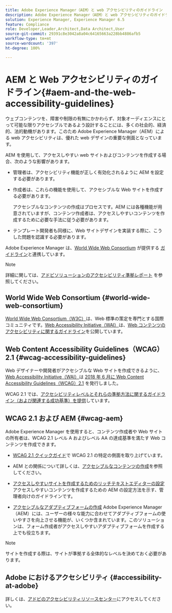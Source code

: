 ```yaml
---
title: Adobe Experience Manager（AEM）と web アクセシビリティのガイドライン
description: Adobe Experience Manager（AEM）と web アクセシビリティのガイドラインの概要
solution: Experience Manager, Experience Manager 6.5
feature: Compliance
role: Developer,Leader,Architect,Data Architect,User
source-git-commit: 29391c8e3042a8a04c64165663a228bb4886afb5
workflow-type: tm+mt
source-wordcount: '397'
ht-degree: 100%

---
```


# AEM と Web アクセシビリティのガイドライン{#aem-and-the-web-accessibility-guidelines}

ウェブコンテンツを、障害や制限の有無にかかわらず、対象オーディエンスにとって可能な限りアクセシブルであるよう設計することには、多くの社会的、経済的、法的動機があります。このため Adobe Experience Manager（AEM）による web アクセシビリティは、優れた web デザインの重要な側面となっています。

AEM を使用して、アクセスしやすい web サイトおよびコンテンツを作成する場合、次のような影響があります。

* 管理者は、アクセシビリティ機能が正しく有効化されるように AEM を設定する必要があります。

* 作成者は、これらの機能を使用して、アクセシブルな Web サイトを作成する必要があります。

  アクセシブルなコンテンツの作成はプロセスです。AEM には各種機能が用意されていますが、コンテンツ作成者は、アクセスしやすいコンテンツを作成するために必要な手法に従う必要があります。

* テンプレート開発者も同様に、Web サイトデザインを実装する際に、こうした問題を認識する必要があります。

Adobe Experience Manager は、[World Wide Web Consortium](#world-wide-web-consortium) が提供する [ガイドライン](#wcag-accessibility-guidelines)と連携しています。

>[!NOTE]
>
>詳細に関しては、[アドビソリューションのアクセシビリティ準拠レポート](https://www.adobe.com/accessibility/compliance.html) を参照してください。

## World Wide Web Consortium {#world-wide-web-consortium}

[World Wide Web Consortium（W3C）](https://www.w3.org/)は、Web 標準の策定を専門とする国際コミュニティです。[Web Accessibility Initiative（WAI）](https://www.w3.org/WAI/)は、[Web コンテンツのアクセシビリティに関するガイドライン](#wcag-accessibility-guidelines)を公開しています。

## Web Content Accessibility Guidelines（WCAG）2.1 {#wcag-accessibility-guidelines}

Web デザイナーや開発者がアクセシブルな Web サイトを作成できるように、[Web Accessibility Initiative（WAI）](https://www.w3.org/WAI/)は [2018 年 6 月に Web Content Accessibility Guidelines（WCAG）2.1](https://www.w3.org/TR/WCAG/) を発行しました。

WCAG 2.1 では、[アクセシビリティレベルとそれらの準拠方法に関するガイドライン（および関連する成功基準）を提供](https://www.w3.org/TR/WCAG/#conformance)しています。

## WCAG 2.1 および AEM {#wcag-aem}

Adobe Experience Manager を使用すると、コンテンツ作成者や Web サイトの所有者は、WCAG 2.1 レベル A およびレベル AA の達成基準を満たす Web コンテンツを作成できます。

* [WCAG 2.1 クイックガイド](/help/managing/qg-wcag.md)で WCAG 2.1 の特定の側面を取り上げています。

* AEM との関係について詳しくは、[アクセシブルなコンテンツの作成](/help/sites-authoring/creating-accessible-content.md)を参照してください。

* [アクセスしやすいサイトを作成するためのリッチテキストエディターの設定](/help/sites-administering/rte-accessible-content.md)
アクセスしやすいコンテンツを作成するための AEM の設定方法を示す、管理者向けのガイドラインです。

* [アクセシブルなアダプティブフォームの作成](/help/forms/using/creating-accessible-adaptive-forms.md)
Adobe Experience Manager（AEM）には、ユーザーの様々な能力に合わせてアダプティブフォームの使いやすさを向上させる機能が、いくつか含まれています。このソリューションは、フォーム作成者がアクセスしやすいアダプティブフォームを作成する上でも役立ちます。

>[!NOTE]
>
>サイトを作成する際は、サイトが準拠する全体的なレベルを決めておく必要があります。

## Adobe におけるアクセシビリティ {#accessibility-at-adobe}

詳しくは、[アドビのアクセシビリティリソースセンター](https://www.adobe.com/accessibility/)にアクセスしてください。
